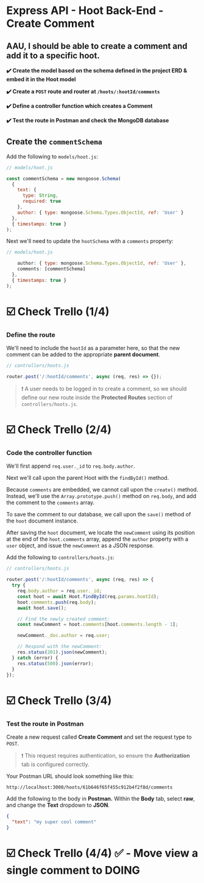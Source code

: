 # Express API - Hoot Back-End - Create Comment

## AAU, I should be able to create a comment and add it to a specific hoot.

**✔️ Create the model based on the schema defined in the project ERD & embed it in the Hoot model**

**✔️ Create a `POST` route and router at `/hoots/:hootId/comments`**

**✔️ Define a controller function which creates a Comment**

**✔️ Test the route in Postman and check the MongoDB database**

## Create the `commentSchema`

Add the following to `models/hoot.js`:

```js
// models/hoot.js

const commentSchema = new mongoose.Schema(
  {
    text: {
      type: String,
      required: true
    },
    author: { type: mongoose.Schema.Types.ObjectId, ref: 'User' }
  },
  { timestamps: true }
);
```

Next we'll need to update the `hootSchema` with a `comments` property:

```js
// models/hoot.js

    author: { type: mongoose.Schema.Types.ObjectId, ref: 'User' },
    comments: [commentSchema]
  },
  { timestamps: true }
);
```

# ☑️ Check Trello (1/4)


### Define the route

We'll need to include the `hootId` as a parameter here, so that the new comment can be added to the appropriate **parent document**.

```js
// controllers/hoots.js

router.post('/:hootId/comments', async (req, res) => {});
```

> ❗ A user needs to be logged in to create a comment, so we should define our new route inside the **Protected Routes** section of `controllers/hoots.js`.

# ☑️ Check Trello (2/4)

### Code the controller function

We'll first append `req.user._id` to `req.body.author`. 

Next we'll call upon the parent Hoot with the `findById()` method.

Because `comments` are embedded, we cannot call upon the `create()` method. Instead, we'll use the `Array.prototype.push()` method on `req.body`, and add the comment to the `comments` array.

To save the comment to our database, we call upon the `save()` method of the `hoot` document instance.

After saving the `hoot` document, we locate the `newComment` using its position at the end of the `hoot.comments` array, append the `author` property with a `user` object, and issue the `newComment` as a JSON response.

Add the following to `controllers/hoots.js`:

```js
// controllers/hoots.js

router.post('/:hootId/comments', async (req, res) => {
  try {
    req.body.author = req.user._id;
    const hoot = await Hoot.findById(req.params.hootId);
    hoot.comments.push(req.body);
    await hoot.save();

    // Find the newly created comment:
    const newComment = hoot.comments[hoot.comments.length - 1];

    newComment._doc.author = req.user;

    // Respond with the newComment:
    res.status(201).json(newComment);
  } catch (error) {
    res.status(500).json(error);
  }
});
```

# ☑️ Check Trello (3/4)

### Test the route in Postman

Create a new request called **Create Comment** and set the request type to `POST`.

> ❗ This request requires authentication, so ensure the **Authorization** tab is configured correctly.

Your Postman URL should look something like this:

```
http://localhost:3000/hoots/61b646f65f455c912b4f2f8d/comments
```

Add the following to the body in **Postman.** Within the **Body** tab, select **raw**, and change the **Text** dropdown to **JSON**.

```json
{
  "text": "my super cool comment"
}
```

# ☑️ Check Trello (4/4)  ✅ - Move view a single comment to DOING
